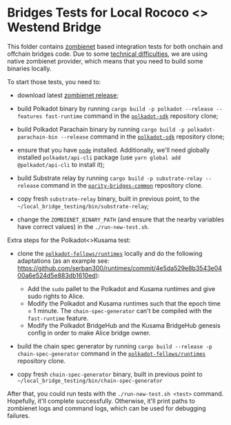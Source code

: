 # Bridges Tests for Local Rococo <> Westend Bridge

This folder contains [zombienet](https://github.com/paritytech/zombienet/) based integration tests for both
onchain and offchain bridges code. Due to some
[technical difficulties](https://github.com/paritytech/parity-bridges-common/pull/2649#issue-1965339051), we
are using native zombienet provider, which means that you need to build some binaries locally.

To start those tests, you need to:

- download latest [zombienet release](https://github.com/paritytech/zombienet/releases);

- build Polkadot binary by running `cargo build -p polkadot --release --features fast-runtime` command in the
  [`polkadot-sdk`](https://github.com/paritytech/polkadot-sdk) repository clone;

- build Polkadot Parachain binary by running `cargo build -p polkadot-parachain-bin --release` command in the
  [`polkadot-sdk`](https://github.com/paritytech/polkadot-sdk) repository clone;

- ensure that you have [`node`](https://nodejs.org/en) installed. Additionally, we'll need globally installed
  `polkadot/api-cli` package (use `yarn global add @polkadot/api-cli` to install it);

- build Substrate relay by running `cargo build -p substrate-relay --release` command in the
  [`parity-bridges-common`](https://github.com/paritytech/parity-bridges-common) repository clone.

- copy fresh `substrate-relay` binary, built in previous point, to the `~/local_bridge_testing/bin/substrate-relay`;

- change the `ZOMBIENET_BINARY_PATH` (and ensure that the nearby variables have correct values) in
  the `./run-new-test.sh`.

Extra steps for the Polkadot<>Kusama test:

- clone the [`polkadot-fellows/runtimes`](https://github.com/polkadot-fellows/runtimes) locally and do the following
  adaptations (as an example see:
  https://github.com/serban300/runtimes/commit/4e5da529e8b3543e0400a6e524d5e883db1610ed):
    - Add the `sudo` pallet to the Polkadot and Kusama runtimes and give sudo rights to Alice.
    - Modify the Polkadot and Kusama runtimes such that the epoch time = 1 minute. The `chain-spec-generator` can't be
      compiled with the `fast-runtime` feature.
    - Modify the Polkadot BridgeHub and the Kusama BridgeHub genesis config in order to make Alice bridge owner.

- build the chain spec generator by running `cargo build --release -p chain-spec-generator` command in the
  [`polkadot-fellows/runtimes`](https://github.com/polkadot-fellows/runtimes) repository clone.

- copy fresh `chain-spec-generator` binary, built in previous point to `~/local_bridge_testing/bin/chain-spec-generator`

After that, you could run tests with the `./run-new-test.sh <test>` command. Hopefully, it'll complete successfully.
Otherwise, it'll print paths to zombienet logs and command logs, which can be used for debugging failures.
